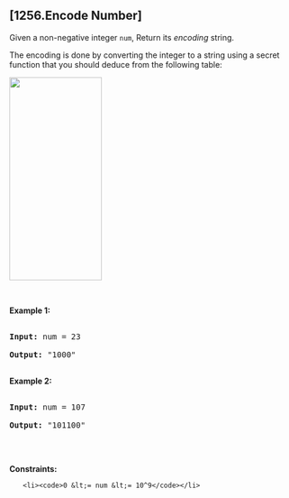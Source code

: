 ## [1256.Encode Number]
<p>Given a non-negative integer <code>num</code>, Return its <em>encoding</em> string.</p>

<p>The encoding is done by converting the integer to a string using a secret function that you should deduce from the following table:</p>

<p><img alt="" src="https://assets.leetcode.com/uploads/2019/06/21/encode_number.png" style="width: 164px; height: 360px;" /></p>

<p>&nbsp;</p>
<p><strong class="example">Example 1:</strong></p>

<pre>
<strong>Input:</strong> num = 23
<strong>Output:</strong> &quot;1000&quot;
</pre>

<p><strong class="example">Example 2:</strong></p>

<pre>
<strong>Input:</strong> num = 107
<strong>Output:</strong> &quot;101100&quot;
</pre>

<p>&nbsp;</p>
<p><strong>Constraints:</strong></p>

<ul>
	<li><code>0 &lt;= num &lt;= 10^9</code></li>
</ul>